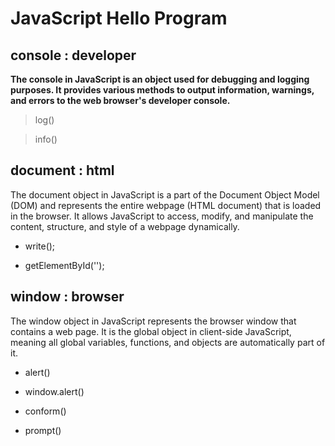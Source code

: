 # JavaScript Hello Program

## console : developer

**The console in JavaScript is an object used for debugging and logging purposes. It provides various methods to output information, warnings, and errors to the web browser's developer console.**

> log()

> info() 

## document : html

The document object in JavaScript is a part of the Document Object Model (DOM) and represents the entire webpage (HTML document) that is loaded in the browser. It allows JavaScript to access, modify, and manipulate the content, structure, and style of a webpage dynamically.

- write();

- getElementById('');

## window : browser

The window object in JavaScript represents the browser window that contains a web page. It is the global object in client-side JavaScript, meaning all global variables, functions, and objects are automatically part of it.

- alert()

- window.alert()

- conform()

- prompt() 
